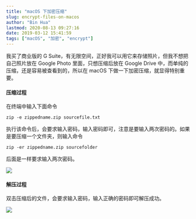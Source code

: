 ```yaml
---
title: "macOS 下加密压缩"
slug: encrypt-files-on-macos
author: "Bin Hua"
lastmod: 2020-08-13 09:27:16
date: 2019-03-12 15:41:59
tags: ["macOS", "加密", "encrypt"]
---
```


我买了商业版的 G Suite，有无限空间，正好我可以用它来存储照片，但我不想把自己照片放在 Google Photo 里面，只想压缩后放在 Google Drive 中，而单纯的压缩，还是容易被查看到的，所以在 macOS 下做一下加密压缩，就显得特别重要。

#### 压缩过程

在终端中输入下面命令

```
zip -e zippedname.zip sourcefile.txt
```

执行该命令后，会要求输入密码，输入密码即可，注意是要输入两次密码的。如果是要压缩一个文件夹，则输入命令

```
zip -er zippedname.zip sourcefolder
```

后面是一样要求输入两次密码。

![](/imgs/encrypt-files-on-macos-encrypt.png)

#### 解压过程

双击压缩后的文件，会要求输入密码，输入正确的密码即可解压成功。

![](/imgs/encrypt-files-on-macos-decrypt.png)
